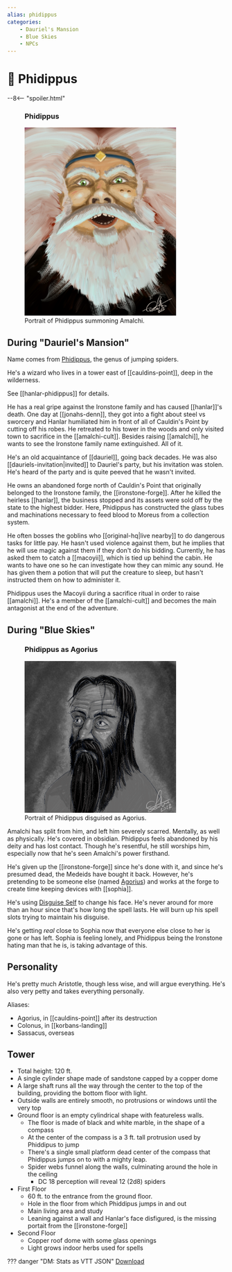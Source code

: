 ```yaml
---
alias: phidippus
categories:
    - Dauriel's Mansion
    - Blue Skies
    - NPCs
---
```

# 🔐 Phidippus

--8<-- "spoiler.html"

<figure class="infobox right">
  <h3>Phidippus</h3>
  <a href="/assets/images/phidippus-full.png">
    <img src="/assets/images/phidippus-tiny.png" />
  </a>
  <figcaption>
    Portrait of Phidippus summoning Amalchi.
  </figcaption>
</figure>

## During "Dauriel's Mansion"

Name comes from [Phidippus](https://en.wikipedia.org/wiki/Phidippus), the genus of jumping spiders.

He's a wizard who lives in a tower east of [[cauldins-point]], deep in the wilderness.

See [[hanlar-phidippus]] for details.

He has a real gripe against the Ironstone family and has caused [[hanlar]]'s death. One day at [[jonahs-denn]], they got into a fight about steel vs sworcery and Hanlar humiliated him in front of all of Cauldin's Point by cutting off his robes. He retreated to his tower in the woods and only visited town to sacrifice in the [[amalchi-cult]]. Besides raising [[amalchi]], he wants to see the Ironstone family name extinguished. All of it.

He's an old acquaintance of [[dauriel]], going back decades. He was also [[dauriels-invitation|invited]] to Dauriel's party, but his invitation was stolen. He's heard of the party and is quite peeved that he wasn't invited.

He owns an abandoned forge north of Cauldin's Point that originally belonged to the Ironstone family, the [[ironstone-forge]]. After he killed the heirless [[hanlar]], the business stopped and its assets were sold off by the state to the highest bidder. Here, Phidippus has constructed the glass tubes and machinations necessary to feed blood to Moreus from a collection system.

He often bosses the goblins who [[original-hq|live nearby]] to do dangerous tasks for little pay. He hasn't used violence against them, but he implies that he will use magic against them if they don't do his bidding. Currently, he has asked them to catch a [[macoyii]], which is tied up behind the cabin. He wants to have one so he can investigate how they can mimic any sound. He has given them a potion that will put the creature to sleep, but hasn't instructed them on how to administer it.

Phidippus uses the Macoyii during a sacrifice ritual in order to raise [[amalchi]]. He's a member of the [[amalchi-cult]] and becomes the main antagonist at the end of the adventure.

## During "Blue Skies"

<figure class="infobox right">
  <h3>Phidippus as Agorius</h3>
  <a href="/assets/images/agorius-full.png">
    <img src="/assets/images/agorius-tiny.png" />
  </a>
  <figcaption>
    Portrait of Phidippus disguised as Agorius.
  </figcaption>
</figure>

Amalchi has split from him, and left him severely scarred. Mentally, as well as physically. He's covered in obsidian. Phidippus feels abandoned by his deity and has lost contact. Though he's resentful, he still worships him, especially now that he's seen Amalchi's power firsthand.

He's given up the [[ironstone-forge]] since he's done with it, and since he's presumed dead, the Medeids have bought it back. However, he's pretending to be someone else (named [Agorius](https://en.wikipedia.org/wiki/Agorius)) and works at the forge to create time keeping devices with [[sophia]].

He's using [Disguise Self](https://roll20.net/compendium/dnd5e/Disguise%20Self) to change his face. He's never around for more than an hour since that's how long the spell lasts. He will burn up his spell slots trying to maintain his disguise.

He's getting *real* close to Sophia now that everyone else close to her is gone or has left. Sophia is feeling lonely, and Phidippus being the Ironstone hating man that he is, is taking advantage of this.

## Personality

He's pretty much Aristotle, though less wise, and will argue everything. He's also very petty and takes everything personally.

Aliases:

- Agorius, in [[cauldins-point]] after its destruction
- Colonus, in [[korbans-landing]]
- Sassacus, overseas

## Tower

- Total height: 120 ft.
- A single cylinder shape made of sandstone capped by a copper dome
- A large shaft runs all the way through the center to the top of the building, providing the bottom floor with light.
- Outside walls are entirely smooth, no protrusions or windows until the very top
- Ground floor is an empty cylindrical shape with featureless walls.
  - The floor is made of black and white marble, in the shape of a compass
  - At the center of the compass is a 3 ft. tall protrusion used by Phiddipus to jump
  - There's a single small platform dead center of the compass that Phidippus jumps on to with a mighty leap.
  - Spider webs funnel along the walls, culminating around the hole in the ceiling
    - DC 18 perception will reveal 12 (2d8) spiders
- First Floor
  - 60 ft. to the entrance from the ground floor.
  - Hole in the floor from which Phiddipus jumps in and out
  - Main living area and study
  - Leaning against a wall and Hanlar's face disfigured, is the missing portait from the [[ironstone-forge]]
- Second Floor
  - Copper roof dome with some glass openings
  - Light grows indoor herbs used for spells

??? danger "DM: Stats as VTT JSON"
    [Download](/assets/json/phidippus.json)
